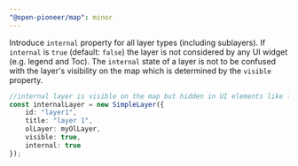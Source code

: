```yaml
---
"@open-pioneer/map": minor
---
```


Introduce `internal` property for all layer types (including sublayers). If `internal` is `true` (default: `false`) the layer is not considered by any UI widget (e.g. legend and Toc). The `internal` state of a layer is not to be confused with the layer's visibility on the map which is determined by the `visible` property.

```typescript
//internal layer is visible on the map but hidden in UI elements like legend and Toc
const internalLayer = new SimpleLayer({
    id: "layer1",
    title: "layer 1",
    olLayer: myOlLayer,
    visible: true,
    internal: true
});
```
